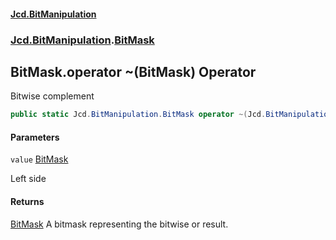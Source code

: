 #### [Jcd.BitManipulation](index.md 'index')

### [Jcd.BitManipulation](Jcd.BitManipulation 'Jcd.BitManipulation').[BitMask](Jcd.BitManipulation.BitMask 'Jcd.BitManipulation.BitMask')

## BitMask.operator ~(BitMask) Operator

Bitwise complement

```csharp
public static Jcd.BitManipulation.BitMask operator ~(Jcd.BitManipulation.BitMask value);
```

#### Parameters

<a name='Jcd.BitManipulation.BitMask.op_OnesComplement(Jcd.BitManipulation.BitMask).value'></a>

`value` [BitMask](Jcd.BitManipulation.BitMask 'Jcd.BitManipulation.BitMask')

Left side

#### Returns

[BitMask](Jcd.BitManipulation.BitMask 'Jcd.BitManipulation.BitMask')
A bitmask representing the bitwise or result.